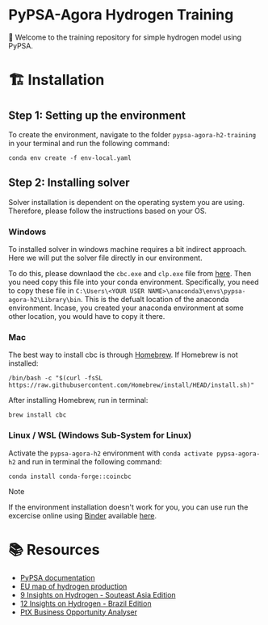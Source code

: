 # PyPSA-Agora Hydrogen Training 

🎯 Welcome to the training repository for simple hydrogen model using PyPSA. 

# 🏗️ Installation

## Step 1: Setting up the environment

To create the environment, navigate to the folder `pypsa-agora-h2-training` in your terminal and run the following command:

```
conda env create -f env-local.yaml
```

## Step 2: Installing solver

Solver installation is dependent on the operating system you are using. Therefore, please follow the instructions based on your OS. 

### Windows

To installed solver in windows machine requires a bit indirect approach. Here we will put the solver file directly in our environment. 

To do this, please downlaod the `cbc.exe` and `clp.exe` file from [here](https://cloud.sefep.eu/s/WbiXr7ksMddk2fz). Then you need copy this file into your conda environment. Specifically, you need to copy these file in `C:\Users\<YOUR USER NAME>\anaconda3\envs\pypsa-agora-h2\Library\bin`. This is the defualt location of the anaconda environment. Incase, you created your anaconda environment at some other location, you would have to copy it there. 

### Mac

The best way to install cbc is through [Homebrew](https://brew.sh/). If Homebrew is not installed:
```
/bin/bash -c "$(curl -fsSL https://raw.githubusercontent.com/Homebrew/install/HEAD/install.sh)"
```
After installing Homebrew, run in terminal:
```
brew install cbc
```

### Linux / WSL (Windows Sub-System for Linux) 

Activate the `pypsa-agora-h2` environment with `conda activate pypsa-agora-h2` and run in terminal the following command:

```
conda install conda-forge::coincbc
```

> [!Note]
> If the environment installation doesn't work for you, you can use run the excercise online using [Binder](https://mybinder.org/) available [here](https://mybinder.org/v2/gh/agoenergy/pypsa-agora-h2-training/HEAD).

# 📚 Resources

- [PyPSA documentation](https://pypsa.readthedocs.io/en/latest/)
- [EU map of hydrogen production](https://www.agora-industry.org/data-tools/agoras-eu-map-of-hydrogen-production-costs)
- [9 Insights on Hydrogen - Souteast Asia Edition](https://www.agora-energiewende.org/publications/9-insights-on-hydrogen-southeast-asia-edition)
- [12 Insights on Hydrogen - Brazil Edition](https://www.agora-energiewende.org/publications/12-insights-on-hydrogen-brazil-edition-1)
- [PtX Business Opportunity Analyser](https://www.agora-industry.org/data-tools/ptx-business-opportunity-analyser)


